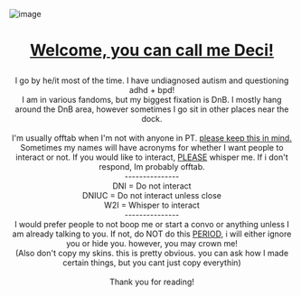 ![image](https://github.com/INDIGNANCY/INDIGNANCY/assets/175076888/d8c9836d-ab21-468b-bdd2-097c7d4ca07e)
# <p align="center"> <ins>Welcome, you can call me Deci!</ins> <br />
<p align="center"> I go by he/it most of the time. I have undiagnosed autism and questioning adhd + bpd! <br />
I am in various fandoms, but my biggest fixation is DnB. I mostly hang around the DnB area, however sometimes I go sit in other places near the dock. <br />
  <br />
I'm usually offtab when I'm not with anyone in PT. <ins>please keep this in mind.</ins> <br />
Sometimes my names will have acronyms for whether I want people to interact or not. If you would like to interact, <ins>PLEASE</ins> whisper me. If i don't respond, Im probably offtab. <br />
--------------- <br />
DNI = Do not interact <br />
DNIUC = Do not interact unless close <br />
W2I = Whisper to interact <br />
--------------- <br />
I would prefer people to not boop me or start a convo or anything unless I am already talking to you. If not, do NOT do this <ins>PERIOD</ins>, i  will either ignore you or hide you. however, you may crown me! <br />
(Also don't copy my skins. this is pretty obvious. you can ask how I made certain things, but you cant just copy everythin) <br />
<br />
Thank you for reading!

